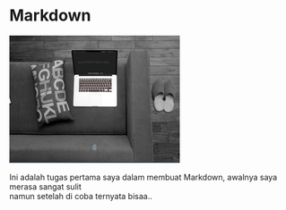
<html>
	<head>
		<title>
		</title>
	</head>
<body>
<h1>Markdown</h1>
<img src="image/background.jpg" alt="#" style="width:304px;height:228px;">

<p> Ini adalah tugas pertama saya dalam membuat Markdown, awalnya saya merasa sangat sulit<br>
namun setelah di coba ternyata bisaa..</p>


</body>
</html>
